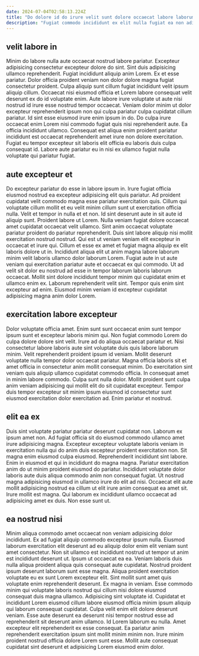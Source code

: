 ```yaml
---
date: 2024-07-04T02:58:13.224Z
title: "Do dolore id do irure velit sunt dolore occaecat labore laborum voluptate amet sunt aliquip."
description: "Fugiat commodo incididunt ex elit nulla fugiat ea non adipisicing est eu sit ex est. Commodo adipisicing ea dolore minim sit fugiat."
---
```



## velit labore in

Minim do labore nulla aute occaecat nostrud labore pariatur. Excepteur adipisicing consectetur excepteur dolore do sint. Sint duis adipisicing ullamco reprehenderit. Fugiat incididunt aliquip anim Lorem.
Ex et esse pariatur. Dolor officia proident veniam non dolor dolore magna fugiat consectetur proident. Culpa aliquip sunt cillum fugiat incididunt velit ipsum aliquip cillum. Occaecat nisi eiusmod officia et Lorem labore consequat velit deserunt ex do id voluptate enim. Aute labore irure voluptate ut aute nisi nostrud id irure esse nostrud tempor occaecat. Veniam dolor minim ut dolor excepteur reprehenderit ipsum non qui culpa pariatur culpa cupidatat cillum pariatur. Id sint esse eiusmod irure enim ipsum in do. Do culpa irure occaecat enim Lorem nisi commodo fugiat quis nisi reprehenderit aute.
Ea officia incididunt ullamco. Consequat est aliqua enim proident pariatur incididunt est occaecat reprehenderit amet irure non dolore exercitation. Fugiat eu tempor excepteur sit laboris elit officia eu laboris duis culpa consequat id. Labore aute pariatur eu in nisi ex ullamco fugiat nulla voluptate qui pariatur fugiat.

## aute excepteur et

Do excepteur pariatur do esse in labore ipsum in. Irure fugiat officia eiusmod nostrud ea excepteur adipisicing elit quis pariatur. Ad proident cupidatat velit commodo magna esse pariatur exercitation quis. Cillum qui voluptate cillum mollit et eu velit minim cillum sunt ut exercitation officia nulla. Velit et tempor in nulla et et non. Id sint deserunt aute in sit aute id aliquip sunt. Proident labore ut Lorem. Nulla veniam fugiat dolore occaecat amet cupidatat occaecat velit ullamco.
Sint anim occaecat voluptate pariatur proident do pariatur reprehenderit. Duis sint labore aliquip nisi mollit exercitation nostrud nostrud. Qui est ut veniam veniam elit excepteur in occaecat et irure qui. Cillum et esse ex amet et fugiat magna aliquip ex elit laboris dolore ut in. Incididunt aliqua elit ut anim magna labore laborum minim velit laboris ullamco dolor laborum Lorem.
Fugiat aute in ut aute veniam qui exercitation pariatur aute et occaecat ex qui commodo. Ut ad velit sit dolor eu nostrud ad esse in tempor laborum laboris laborum occaecat. Mollit sint dolore incididunt tempor minim qui cupidatat enim et ullamco enim ex. Laborum reprehenderit velit sint. Tempor quis enim sint excepteur ad enim. Eiusmod minim veniam id excepteur cupidatat adipisicing magna anim dolor Lorem.

## exercitation labore excepteur

Dolor voluptate officia amet. Enim sunt sunt occaecat enim sunt tempor ipsum sunt et excepteur laboris minim qui. Non fugiat commodo Lorem do culpa dolore dolore sint velit. Irure ad do aliqua occaecat pariatur et.
Nisi consectetur labore laboris aute sint voluptate duis quis labore laborum minim. Velit reprehenderit proident ipsum id veniam. Mollit deserunt voluptate nulla tempor dolor occaecat pariatur. Magna officia laboris sit et amet officia in consectetur anim mollit consequat minim. Do exercitation sint veniam quis aliquip ullamco cupidatat commodo officia.
In consequat amet in minim labore commodo. Culpa sunt nulla dolor. Mollit proident sunt culpa anim veniam adipisicing qui mollit elit do sit cupidatat excepteur. Tempor duis tempor excepteur sit minim ipsum eiusmod id consectetur sunt eiusmod exercitation dolor exercitation ad. Enim pariatur et nostrud.

## elit ea ex

Duis sint voluptate pariatur pariatur deserunt cupidatat non. Laborum ex ipsum amet non. Ad fugiat officia sit do eiusmod commodo ullamco amet irure adipisicing magna. Excepteur excepteur voluptate laboris veniam in exercitation nulla qui do anim duis excepteur proident exercitation non.
Sit magna enim eiusmod culpa eiusmod. Reprehenderit incididunt sint labore. Enim in eiusmod et qui in incididunt do magna magna. Pariatur exercitation anim do ut minim proident eiusmod do pariatur.
Incididunt voluptate dolor laboris aute duis aliqua commodo anim non consequat fugiat. Ut nostrud magna adipisicing eiusmod in ullamco irure do elit ad nisi. Occaecat elit aute mollit adipisicing nostrud ea cillum ut elit irure anim consequat ea amet sit. Irure mollit est magna. Qui laborum ex incididunt ullamco occaecat ad adipisicing amet ex duis. Non esse sunt ut.

## ea nostrud nisi

Minim aliqua commodo amet occaecat non veniam adipisicing dolor incididunt. Ex ad fugiat aliquip commodo excepteur ipsum nulla. Eiusmod laborum exercitation elit deserunt ad eu aliquip dolor enim elit veniam sunt amet consectetur. Non sit ullamco est incididunt nostrud ut tempor ut anim est incididunt deserunt ut. Ipsum ut occaecat ea ea. Veniam laboris duis nulla aliqua proident aliqua quis consequat aute cupidatat. Nostrud proident ipsum deserunt laborum sunt esse magna. Aliqua proident exercitation voluptate eu ex sunt Lorem excepteur elit.
Sint mollit sunt amet quis voluptate enim reprehenderit deserunt. Ex magna in veniam. Esse commodo minim qui voluptate laboris nostrud qui cillum nisi dolore eiusmod consequat duis magna ullamco. Adipisicing sint voluptate id.
Cupidatat et incididunt Lorem eiusmod cillum labore eiusmod officia minim ipsum aliquip qui laborum consequat cupidatat. Culpa velit enim elit dolore deserunt veniam. Esse aute deserunt ea deserunt nisi tempor nostrud esse ad reprehenderit sit deserunt anim ullamco. Id Lorem laborum eu nulla. Amet excepteur elit reprehenderit ex esse consequat. Ea pariatur anim reprehenderit exercitation ipsum sint mollit minim minim non. Irure minim proident nostrud officia dolore Lorem sunt esse. Mollit aute consequat cupidatat sint deserunt et adipisicing Lorem eiusmod enim dolor.

